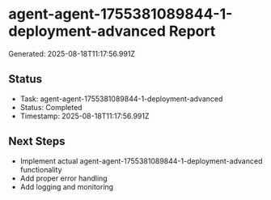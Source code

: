 # agent-agent-1755381089844-1-deployment-advanced Report

Generated: 2025-08-18T11:17:56.991Z

## Status
- Task: agent-agent-1755381089844-1-deployment-advanced
- Status: Completed
- Timestamp: 2025-08-18T11:17:56.991Z

## Next Steps
- Implement actual agent-agent-1755381089844-1-deployment-advanced functionality
- Add proper error handling
- Add logging and monitoring
